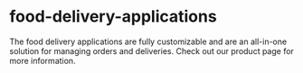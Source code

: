 # food-delivery-applications
The food delivery applications are fully customizable and are an all-in-one solution for managing orders and deliveries. Check out our product page for more information.
